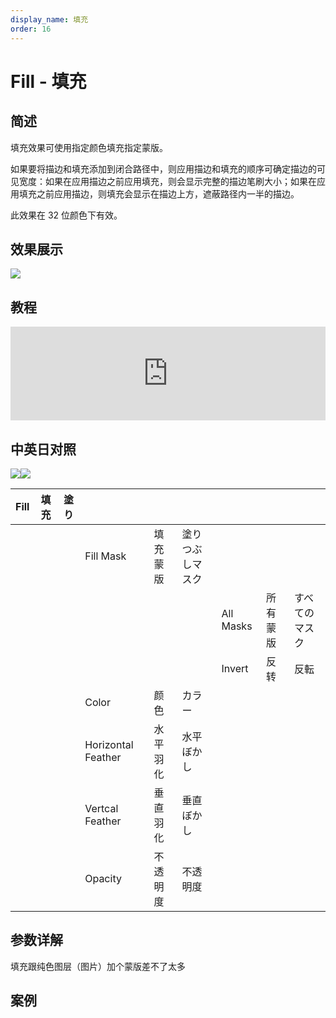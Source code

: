 ```yaml
---
display_name: 填充
order: 16
---
```


# Fill - 填充

## 简述

填充效果可使用指定颜色填充指定蒙版。

如果要将描边和填充添加到闭合路径中，则应用描边和填充的顺序可确定描边的可见宽度：如果在应用描边之前应用填充，则会显示完整的描边笔刷大小；如果在应用填充之前应用描边，则填充会显示在描边上方，遮蔽路径内一半的描边。

此效果在 32 位颜色下有效。

## 效果展示

![](https://cdn.yuelili.com/20211212143635.png)

## 教程

<iframe src="https://player.bilibili.com/player.html?bvid=BV1e34y1X7Vj&page=1&high_quality=1" width="100%" allowfullscreen="allowfullscreen" frameborder="0"></iframe>

## 中英日对照

![](https://mir.yuelili.com/user/AE/effects/AE-Effects-Generate-Fill.png)![](https://mir.yuelili.com/user/AE/effects/AE-Effects-Generate-Fill_cn.png)

| Fill | 填充 | 塗り |                    |          |                  |           |          |                |
| ---- | ---- | ---- | ------------------ | -------- | ---------------- | --------- | -------- | -------------- |
|      |      |      | Fill Mask          | 填充蒙版 | 塗りつぶしマスク |           |          |                |
|      |      |      |                    |          |                  | All Masks | 所有蒙版 | すべてのマスク |
|      |      |      |                    |          |                  | Invert    | 反转     | 反転           |
|      |      |      | Color              | 颜色     | カラー           |           |          |                |
|      |      |      | Horizontal Feather | 水平羽化 | 水平ぼかし       |           |          |                |
|      |      |      | Vertcal Feather    | 垂直羽化 | 垂直ぼかし       |           |          |                |
|      |      |      | Opacity            | 不透明度 | 不透明度         |           |          |                |

## 参数详解

填充跟纯色图层（图片）加个蒙版差不了太多

## 案例
